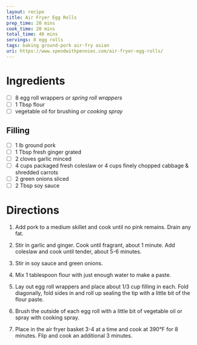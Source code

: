 ```yaml
---
layout: recipe
title: Air Fryer Egg Rolls
prep_time: 20 mins
cook_time: 20 mins
total_time: 40 mins
servings: 8 egg rolls
tags: baking ground-pork air-fry asian
uri: https://www.spendwithpennies.com/air-fryer-egg-rolls/
---
```


# Ingredients

- [ ] 8 egg roll wrappers *or spring roll wrappers*
- [ ] 1 Tbsp flour
- [ ] vegetable oil for brushing *or cooking spray*

## Filling
- [ ] 1 lb ground pork
- [ ] 1 Tbsp fresh ginger grated
- [ ] 2 cloves garlic minced
- [ ] 4 cups packaged fresh coleslaw or 4 cups finely chopped cabbage & shredded carrots
- [ ] 2 green onions sliced
- [ ] 2 Tbsp soy sauce

# Directions
1. Add pork to a medium skillet and cook until no pink remains. Drain any fat.

2. Stir in garlic and ginger. Cook until fragrant, about 1 minute. Add coleslaw and cook until tender, about 5-6 minutes.

3. Stir in soy sauce and green onions.

4. Mix 1 tablespoon flour with just enough water to make a paste.

5. Lay out egg roll wrappers and place about 1/3 cup filling in each. Fold diagonally, fold sides in and roll up sealing the tip with a little bit of the flour paste.

6. Brush the outside of each egg roll with a little bit of vegetable oil or spray with cooking spray.

7. Place in the air fryer basket 3-4 at a time and cook at 390°F for 8 minutes. Flip and cook an additional 3 minutes.